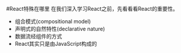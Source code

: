 #React特殊在哪里
在我们深入学习React之前，先看看看React的重要性。
- 组合模式(compositional model)
- 声明式的自然特性(declarative nature)
- 数据流经组件的方式
- React其实只是由JavaScript构成的